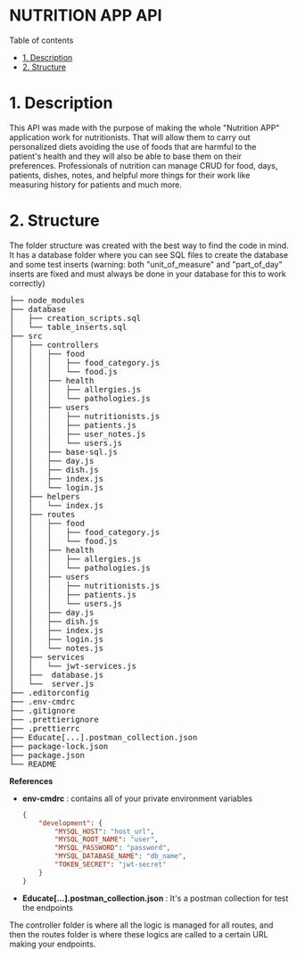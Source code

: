 # NUTRITION APP API

Table of contents

-   [1. Description](#1-description)
-   [2. Structure](#2-structure)

# 1. Description

This API was made with the purpose of making the whole "Nutrition APP" application work for nutritionists.
That will allow them to carry out personalized diets avoiding the use of foods that are harmful to the patient's health and they will also be able to base them on their preferences.
Professionals of nutrition can manage CRUD for food, days, patients, dishes, notes, and helpful more things for their work like measuring history for patients and much more.

# 2. Structure

The folder structure was created with the best way to find the code in mind. It has a database folder where you can see SQL files to create the database and some test inserts (warning: both "unit_of_measure" and "part_of_day" inserts are fixed and must always be done in your database for this to work correctly)

<pre>
├── node_modules
├── database
│   ├── creation_scripts.sql
│   └── table_inserts.sql
├── src
│   ├── controllers
│   │   ├── food
│   │   │   ├── food_category.js
│   │   │   └── food.js
│   │   ├── health
│   │   │   ├── allergies.js
│   │   │   └── pathologies.js
│   │   ├── users
│   │   │   ├── nutritionists.js
│   │   │   ├── patients.js
│   │   │   ├── user_notes.js
│   │   │   └── users.js
│   │   ├── base-sql.js
│   │   ├── day.js
│   │   ├── dish.js
│   │   ├── index.js
│   │   └── login.js
│   ├── helpers
│   │   └── index.js
│   ├── routes
│   │   ├── food
│   │   │   ├── food_category.js
│   │   │   └── food.js
│   │   ├── health
│   │   │   ├── allergies.js
│   │   │   └── pathologies.js
│   │   ├── users
│   │   │   ├── nutritionists.js
│   │   │   ├── patients.js
│   │   │   └── users.js
│   │   ├── day.js
│   │   ├── dish.js
│   │   ├── index.js
│   │   ├── login.js
│   │   └── notes.js
│   ├── services
│   │   └── jwt-services.js
│   ├──  database.js
│   └──  server.js
├── .editorconfig
├── .env-cmdrc
├── .gitignore
├── .prettierignore
├── .prettierrc
├── Educate[...].postman_collection.json
├── package-lock.json
├── package.json
└── README
</pre>

**References**

-   **env-cmdrc** : contains all of your private environment variables
    ```json
    {
    	"development": {
    		"MYSQL_HOST": "host_url",
    		"MYSQL_ROOT_NAME": "user",
    		"MYSQL_PASSWORD": "password",
    		"MYSQL_DATABASE_NAME": "db_name",
    		"TOKEN_SECRET": "jwt-secret"
    	}
    }
    ```
-   **Educate[...].postman_collection.json** : It's a postman collection for test the endpoints

The controller folder is where all the logic is managed for all routes, and then the routes folder is where these logics are called to a certain URL making your endpoints.
